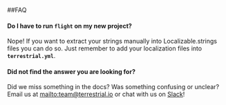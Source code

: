
##FAQ

#### Do I have to run `flight` on my new project?

Nope! If you want to extract your strings manually into Localizable.strings files you can do so. Just remember to add your localization files into **`terrestrial.yml`**.


#### Did not find the answer you are looking for? 

Did we miss something in the docs? Was something confusing or unclear? Email us at <mailto:team@terrestrial.io> or chat with us on [Slack](https://terrestrial-slack.herokuapp.com/)!
